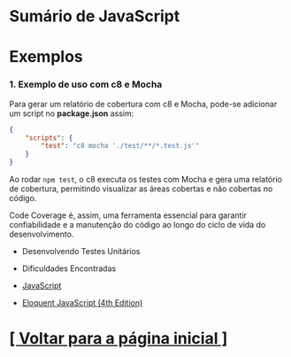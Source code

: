 # Sumário de JavaScript

# Exemplos

### 1. Exemplo de uso com c8 e Mocha

Para gerar um relatório de cobertura com c8 e Mocha, pode-se adicionar um script no **package.json** assim:

```JSON
{
    "scripts": {
        "test": "c8 mocha './test/**/*.test.js'"
    }
}
```

Ao rodar `npm test`, o c8 executa os testes com Mocha e gera uma relatório de cobertura, permitindo visualizar as áreas cobertas e não cobertas no código.

Code Coverage é, assim, uma ferramenta essencial para garantir confiabilidade e a manutenção do código ao longo do ciclo de vida do desenvolvimento.

- Desenvolvendo Testes Unitários
- Dificuldades Encontradas

- [JavaScript](./1-javascript/javascript.md)
- [Eloquent JavaScript (4th Edition)]()

# [[ Voltar para a página inicial ]](../README.md)